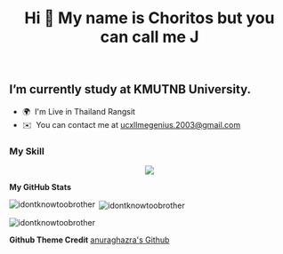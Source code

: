
<h1 align="center"> Hi 👋 My name is Choritos but you can call me J </h1> <br>

I’m currently study at **KMUTNB University**.
-----------------------------------------

* 🌍  I'm Live in Thailand Rangsit
* ✉️  You can contact me at [ucxllmegenius.2003@gmail.com](mailto:ucxllmegenius.2003@gmail.com)
<p align="center"><h3>My Skill</h3></p>
<p align="center">
  
  <a href="https://skillicons.dev">
    <img src="https://skillicons.dev/icons?i=js,html,css,cpp,figma,git,github,java,lua,mongodb,py" />
  </a>
</p>

<b>My GitHub Stats</b>


<p><img align="left" src="https://github-readme-stats.vercel.app/api/top-langs?username=JohnEleanor&show_icons=true&locale=en&layout=compact&show_icons=true&theme=radical"" alt="idontknowtoobrother" /></p>

<p>&nbsp;<img align="center" src="https://github-readme-stats.vercel.app/api?username=JohnEleanor&show_icons=true&locale=en&show_icons=true&theme=radical"" alt="idontknowtoobrother" /></p>

<p><img align="center" src="https://github-readme-streak-stats.herokuapp.com/?user=JohnEleanor&" alt="idontknowtoobrother" /></p>


**Github Theme Credit**
[ anuraghazra's Github ](https://github.com/anuraghazra/github-readme-stats)


